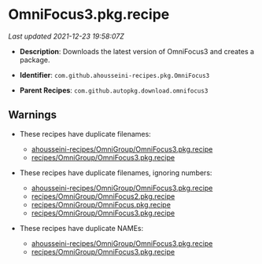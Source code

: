 # OmniFocus3.pkg.recipe

_Last updated 2021-12-23 19:58:07Z_

- **Description**: Downloads the latest version of OmniFocus3 and creates a package.

- **Identifier**: `com.github.ahousseini-recipes.pkg.OmniFocus3`

- **Parent Recipes**: `com.github.autopkg.download.omnifocus3`

## Warnings

- These recipes have duplicate filenames:
    - [ahousseini-recipes/OmniGroup/OmniFocus3.pkg.recipe](/autopkg-dupe-tracker/ahousseini-recipes/OmniGroup/OmniFocus3.pkg.recipe)
    - [recipes/OmniGroup/OmniFocus3.pkg.recipe](/autopkg-dupe-tracker/recipes/OmniGroup/OmniFocus3.pkg.recipe)

- These recipes have duplicate filenames, ignoring numbers:
    - [ahousseini-recipes/OmniGroup/OmniFocus3.pkg.recipe](/autopkg-dupe-tracker/ahousseini-recipes/OmniGroup/OmniFocus3.pkg.recipe)
    - [recipes/OmniGroup/OmniFocus2.pkg.recipe](/autopkg-dupe-tracker/recipes/OmniGroup/OmniFocus2.pkg.recipe)
    - [recipes/OmniGroup/OmniFocus.pkg.recipe](/autopkg-dupe-tracker/recipes/OmniGroup/OmniFocus.pkg.recipe)
    - [recipes/OmniGroup/OmniFocus3.pkg.recipe](/autopkg-dupe-tracker/recipes/OmniGroup/OmniFocus3.pkg.recipe)

- These recipes have duplicate NAMEs:
    - [ahousseini-recipes/OmniGroup/OmniFocus3.pkg.recipe](/autopkg-dupe-tracker/ahousseini-recipes/OmniGroup/OmniFocus3.pkg.recipe)
    - [recipes/OmniGroup/OmniFocus3.pkg.recipe](/autopkg-dupe-tracker/recipes/OmniGroup/OmniFocus3.pkg.recipe)